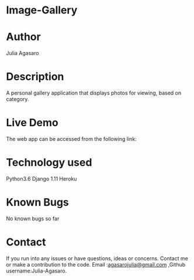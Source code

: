 # Image-Gallery

# Author
Julia Agasaro

# Description
 A personal gallery application that displays photos for viewing, based on category.



# Live Demo
The web app can be accessed from the following link:

# Technology used
Python3.6
Django 1.11
Heroku

# Known Bugs

No known bugs so far

# Contact

If you run into any issues or have questions, ideas or concerns. Contact me or make a contribution to the code. Email :agasarojulia@gmail.com ,Github username:Julia-Agasaro.
